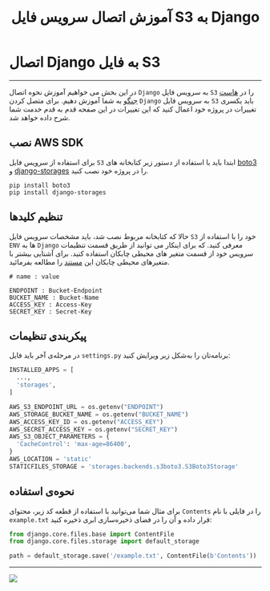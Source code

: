 ﻿---
title:  "آموزش اتصال سرویس فایل S3 به Django"
sidebar_label: "اتصال به سرویس فایل S3"
description: "در این بخش می خواهیم آموزش اتصال Django به فایل S3 هاست جنگو به شما آموزش دهیم"
---

# اتصال Django به فایل S3
---

در این بخش می خواهیم آموزش نحوه اتصال `Django` به سرویس فایل `S3` را در [هاست جنگو](https://chabokan.net/cloud-hosting/python/django/) به شما آموزش دهیم. برای متصل کردن `Django` به سرویس فایل `S3` باید یکسری تغییرات در پروژه خود اعمال کنید که این تغییرات در این صفحه قدم به قدم خدمت شما شرح داده خواهد شد.

## نصب AWS SDK

برای استفاده از سرویس فایل `S3` ابتدا باید با استفاده از دستور زیر کتابخانه های [boto3](https://github.com/boto/boto3) و [django-storages](https://django-storages.readthedocs.io/en/latest/index.html) را در پروژه خود نصب کنید.

```shell
pip install boto3
pip install django-storages
```

## تنظیم کلیدها

حالا که کتابخانه مربوط نصب شد، باید مشخصات سرویس فایل `S3` خود را با استفاده از `ENV` ها به `Django` معرفی کنید. که برای اینکار می توانید از طریق قسمت تنظیمات سرویس خود از قسمت متغیر های محیطی چابکان استفاده کنید. برای آشنایی بیشتر با متغیر‌های محیطی چابکان این [مستند](https://docs.chabokan.net/features/env/) را مطالعه بفرمائید.

```properties
# name : value

ENDPOINT : Bucket-Endpoint
BUCKET_NAME : Bucket-Name
ACCESS_KEY : Access-Key
SECRET_KEY : Secret-Key
```

## پیکربندی تنظیمات

در مرحله‌ی آخر باید فایل `settings.py` برنامه‌تان را به‌شکل زیر ویرایش کنید:

```python
INSTALLED_APPS = [
  ...,
  'storages',
]

AWS_S3_ENDPOINT_URL = os.getenv("ENDPOINT")
AWS_STORAGE_BUCKET_NAME = os.getenv("BUCKET_NAME")
AWS_ACCESS_KEY_ID = os.getenv("ACCESS_KEY")
AWS_SECRET_ACCESS_KEY = os.getenv("SECRET_KEY")
AWS_S3_OBJECT_PARAMETERS = {
  'CacheControl': 'max-age=86400',
}
AWS_LOCATION = 'static'
STATICFILES_STORAGE = 'storages.backends.s3boto3.S3Boto3Storage'
```

## نحوه‌ی استفاده

برای مثال شما می‌توانید با استفاده از قطعه کد زیر، محتوای `Contents` را در فایلی با نام `example.txt` قرار داده و آن را در فضای ذخیره‌سازی ابری ذخیره کنید:

```python
from django.core.files.base import ContentFile
from django.core.files.storage import default_storage

path = default_storage.save('/example.txt', ContentFile(b'Contents'))
```

---
<a href="https://hub.chabokan.net/fa/services/create/django" ><img src="https://s1.chabokan.net/docs/images/django-banner.png" /></a>